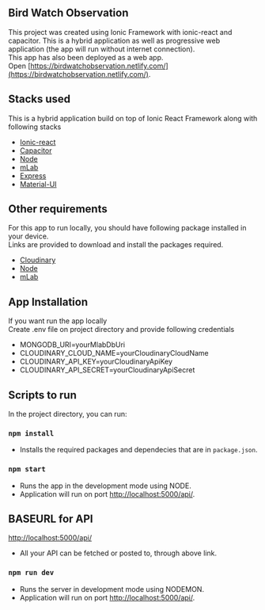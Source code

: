 ## Bird Watch Observation 
This project was created using Ionic Framework with ionic-react and capacitor. This is a hybrid application as well as progressive web application (the app will run without internet connection).<br />
This app has also been deployed as a web app. <br />
Open [https://birdwatchobservation.netlify.com/](https://birdwatchobservation.netlify.com/).

## Stacks used

This is a hybrid application build on top of Ionic React Framework along with following stacks

- [Ionic-react](https://ionicframework.com/docs/react)
- [Capacitor](https://capacitor.ionicframework.com)
- [Node](https://nodejs.org/en)
- [mLab](https://mlab.com)
- [Express](https://expressjs.com)
- [Material-UI](https://material-ui.com)

## Other requirements

For this app to run locally, you should have following package installed in your device.<br />
Links are provided to download and install the packages required.

- [Cloudinary](https://cloudinary.com)
- [Node](https://nodejs.org/en)
- [mLab](https://www.mlab.com)

## App Installation

If you want run the app locally <br /> 
Create .env file on project directory and provide following credentials 
- MONGODB_URI=yourMlabDbUri  <br />
- CLOUDINARY_CLOUD_NAME=yourCloudinaryCloudName  <br />
- CLOUDINARY_API_KEY=yourCloudinaryApiKey  <br />
- CLOUDINARY_API_SECRET=yourCloudinaryApiSecret

## Scripts to run 
In the project directory, you can run:

### `npm install`
- Installs the required packages and dependecies that are in `package.json`.

### `npm start`
- Runs the app in the development mode using NODE.
- Application will run on port [http://localhost:5000/api/](http://localhost:5000/api/).

## BASEURL for API
[http://localhost:5000/api/](http://localhost:5000/api/)
- All your API can be fetched or posted to, through above link. <br />

### `npm run dev`
- Runs the server in development mode using NODEMON.
- Application will run on port [http://localhost:5000/api/](http://localhost:5000/api/).
